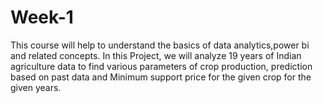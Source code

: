 # Week-1
This course will help to understand the basics of data analytics,power bi and related concepts. In this Project, we will analyze 19 years of Indian agriculture data to find various parameters of crop production, prediction based on past data and Minimum support price for the given crop for the given years. 
